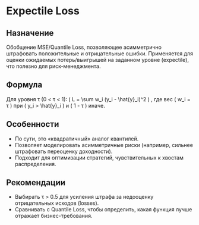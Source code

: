 # Expectile Loss

## Назначение
Обобщение MSE/Quantile Loss, позволяющее асимметрично штрафовать положительные и отрицательные ошибки. Применяется для оценки ожидаемых потерь/выигрышей на заданном уровне (expectile), что полезно для риск-менеджмента.

## Формула
Для уровня τ (0 < τ < 1):
\( L = \sum w_i (y_i - \hat{y}_i)^2 \) , где вес \( w_i = τ \) при \( y_i > \hat{y}_i \) и \( 1 - τ \) иначе.

## Особенности
- По сути, это «квадратичный» аналог квантилей.
- Позволяет моделировать асимметричные риски (например, сильнее штрафовать переоценку доходности).
- Подходит для оптимизации стратегий, чувствительных к хвостам распределения.

## Рекомендации
- Выбирать τ > 0.5 для усиления штрафа за недооценку отрицательных исходов (losses).
- Сравнивать с Quantile Loss, чтобы определить, какая функция лучше отражает бизнес-требования.
